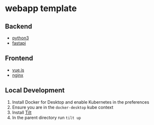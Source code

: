 # webapp template

## Backend
- [python3](https://github.com/python/cpython)
- [fastapi](https://github.com/tiangolo/fastapi)

## Frontend
- [vue.js](https://github.com/vuejs/vue/)
- [nginx](https://www.nginx.com/)

## Local Development

1. Install Docker for Desktop and enable Kubernetes in the preferences
2. Ensure you are in the `docker-desktop` kube context
3. Install [Tilt](https://docs.tilt.dev/install.html)
4. In the parent directory run `tilt up`


